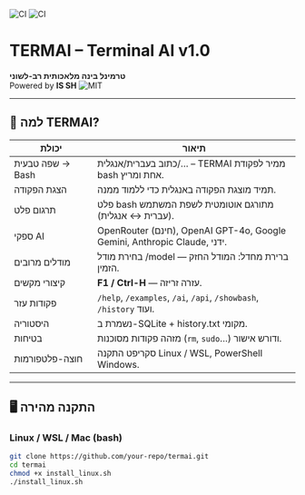 ![CI](https://github.com/ysdy823/AI-terminal/actions/workflows/ci.yml/badge.svg)
![CI](https://github.com/ysdy823/AI-terminal/actions/workflows/ci.yml/badge.svg)
# TERMAI – Terminal AI v1.0
**טרמינל בינה מלאכותית רב-לשוני**  
Powered by **IS SH**
![MIT](https://img.shields.io/badge/license-MIT-green)

---

## 🚀 למה TERMAI?
| יכולת | תיאור |
|-------|-------|
| שפה טבעית → Bash | כתוב בעברית/אנגלית/… – TERMAI ממיר לפקודת bash אחת ומריץ. |
| הצגת הפקודה | תמיד מוצגת הפקודה באנגלית כדי ללמוד ממנה. |
| תרגום פלט | פלט bash מתורגם אוטומטית לשפת המשתמש (עברית ↔︎ אנגלית). |
| ספקי AI | OpenRouter (חינם), OpenAI GPT-4o, Google Gemini, Anthropic Claude, ידני. |
| מודלים מרובים | בחירת מודל /model — ברירת מחדל: המודל החזק הזמין. |
| קיצורי מקשים | **F1 / Ctrl-H** — עזרה זריזה. |
| פקודות עזר | `/help`, `/examples`, `/ai`, `/api`, `/showbash`, `/history` ועוד. |
| היסטוריה | נשמרת ב-SQLite + history.txt מקומי. |
| בטיחות | מזהה פקודות מסוכנות (`rm`, `sudo`…) ודורש אישור. |
| חוצה-פלטפורמות | סקריפט התקנה Linux / WSL, PowerShell Windows. |

---

## 🖥 התקנה מהירה

### Linux / WSL / Mac (bash)
```bash
git clone https://github.com/your-repo/termai.git
cd termai
chmod +x install_linux.sh
./install_linux.sh

